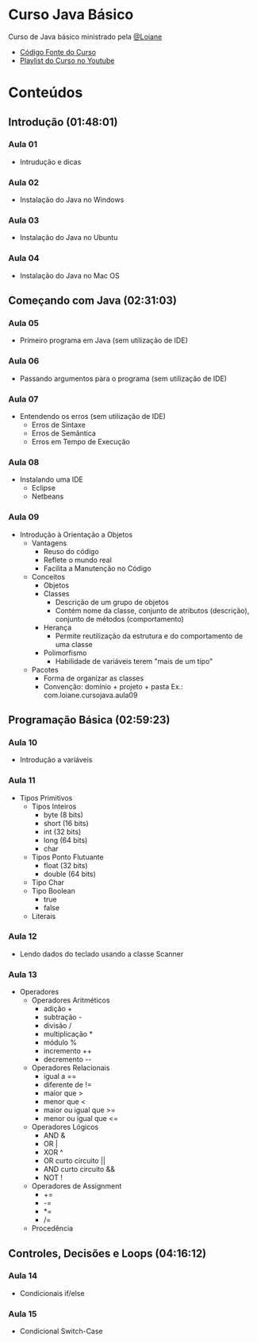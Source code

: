 # Curso Java Básico
Curso de Java básico ministrado pela [@Loiane](https://github.com/loiane)

- [Código Fonte do Curso](https://github.com/loiane/curso-java-basico)
- [Playlist do Curso no Youtube](https://www.youtube.com/watch?v=LnORjqZUMIQ&list=PLGxZ4Rq3BOBq0KXHsp5J3PxyFaBIXVs3r)

# Conteúdos
## Introdução (01:48:01)
### Aula 01
- Intrudução e dicas
### Aula 02
- Instalação do Java no Windows

### Aula 03
- Instalação do Java no Ubuntu

### Aula 04
- Instalação do Java no Mac OS
## Começando com Java (02:31:03)
### Aula 05
- Primeiro programa em Java (sem utilização de IDE)

### Aula 06
- Passando argumentos para o programa (sem utilização de IDE)

### Aula 07
- Entendendo os erros (sem utilização de IDE)
    - Erros de Sintaxe
    - Erros de Semântica
    - Erros em Tempo de Execução
### Aula 08
- Instalando uma IDE
    - Eclipse
    - Netbeans
### Aula 09
- Introdução à Orientação a Objetos
    - Vantagens
        - Reuso do código
        - Reflete o mundo real
        - Facilita a Manutenção no Código
    - Conceitos
        - Objetos
        - Classes
            - Descrição de um grupo de objetos
            - Contém nome da classe, conjunto de atributos (descrição), conjunto de métodos (comportamento)
        - Herança
            - Permite reutilização da estrutura e do comportamento de uma classe
        - Polimorfismo
            - Habilidade de variáveis terem "mais de um tipo"
    - Pacotes
        - Forma de organizar as classes
        - Convenção: domínio + projeto + pasta
        Ex.: com.loiane.cursojava.aula09

## Programação Básica (02:59:23)
### Aula 10
- Introdução a variáveis
### Aula 11
- Tipos Primitivos
    - Tipos Inteiros
        - byte (8 bits)
        - short (16 bits)
        - int (32 bits)
        - long (64 bits)
        - char
    - Tipos Ponto Flutuante
        - float (32 bits)
        - double (64 bits)
    - Tipo Char
    - Tipo Boolean
        - true
        - false
    - Literais
### Aula 12
- Lendo dados do teclado usando a classe Scanner

### Aula 13
- Operadores
    - Operadores Aritméticos
        - adição \+
        - subtração \-
        - divisão \/
        - multiplicação \*
        - módulo \%
        - incremento \++
        - decremento \--
    - Operadores Relacionais
        - igual a ==
        - diferente de !=
        - maior que \>
        - menor que <
        - maior ou igual que >=
        - menor ou igual que <=
    - Operadores Lógicos
        - AND &
        - OR |
        - XOR ^
        - OR curto circuito ||
        - AND curto circuito &&
        - NOT !
    - Operadores de Assignment
        - +=
        - -=
        - *=
        - /=
    - Procedência

## Controles, Decisões e Loops (04:16:12)
### Aula 14
- Condicionais if/else
### Aula 15
- Condicional Switch-Case
